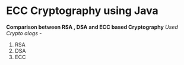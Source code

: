 # ECC Cryptography using Java
**Comparison between RSA , DSA and ECC based Cryptography**
*Used Crypto alogs -*
1. RSA
2. DSA 
3. ECC
